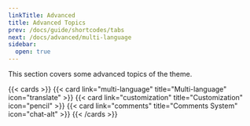 ```yaml
---
linkTitle: Advanced
title: Advanced Topics
prev: /docs/guide/shortcodes/tabs
next: /docs/advanced/multi-language
sidebar:
  open: true
---
```


This section covers some advanced topics of the theme.

<!--more-->

{{< cards >}}
  {{< card link="multi-language" title="Multi-language" icon="translate" >}}
  {{< card link="customization" title="Customization" icon="pencil" >}}
  {{< card link="comments" title="Comments System" icon="chat-alt" >}}
{{< /cards >}}
